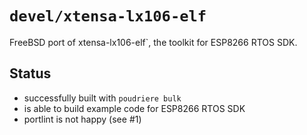 # `devel/xtensa-lx106-elf`

FreeBSD port of xtensa-lx106-elf`, the toolkit for ESP8266 RTOS SDK.

## Status

* successfully built with `poudriere bulk`
* is able to build example code for ESP8266 RTOS SDK
* portlint is not happy (see #1)
